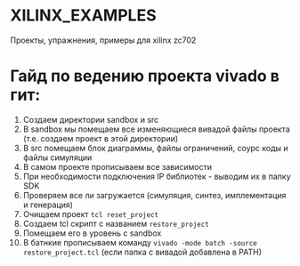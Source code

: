# XILINX_EXAMPLES
Проекты, упражнения, примеры для xilinx zc702

# Гайд по ведению проекта vivado в гит:

1. Создаем директории sandbox и src
2. В sandbox мы помещаем все изменяющиеся вивадой файлы проекта (т.е. создаем проект в этой директории)
3. В src помещаем блок диаграммы, файлы ограничений, соурс коды и файлы симуляции
4. В самом проекте прописываем все зависимости
5. При необходимости подключения IP библиотек - выводим их в папку SDK
6. Проверяем все ли загружается (симуляция, синтез, имплементация и генерация)
7. Очищаем проект ```tcl reset_project ```
8. Создаем tcl скрипт с названием ```restore_project```
9. Помещаем его в уровень с sandbox
10. В батнкие прописываем команду ```vivado -mode batch -source restore_project.tcl``` (если папка с вивадой добавлена в PATH)